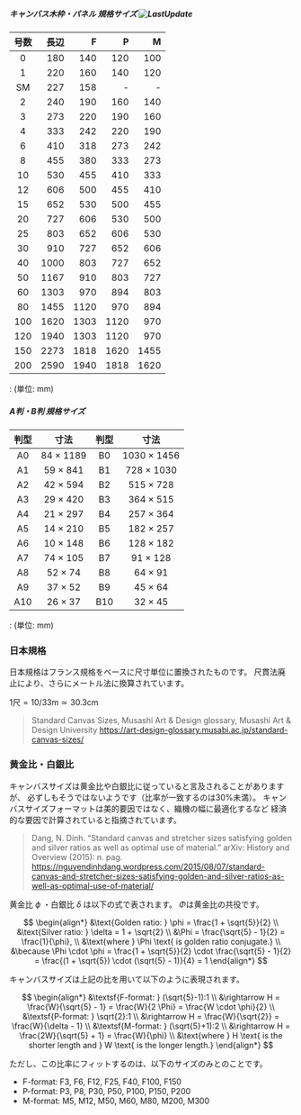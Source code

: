##### キャンバス木枠・パネル 規格サイズ ![LastUpdate][badge]

[badge]: https://img.shields.io/badge/Last_update-2024.11.3-blue


| 号数 | 長辺 |    F |    P |    M |
| :--: | ---: | ---: | ---: | ---: |
|  0   |  180 |  140 |  120 |  100 |
|  1   |  220 |  160 |  140 |  120 |
|  SM  |  227 |  158 |    - |    - |
|  2   |  240 |  190 |  160 |  140 |
|  3   |  273 |  220 |  190 |  160 |
|  4   |  333 |  242 |  220 |  190 |
|  6   |  410 |  318 |  273 |  242 |
|  8   |  455 |  380 |  333 |  273 |
|  10  |  530 |  455 |  410 |  333 |
|  12  |  606 |  500 |  455 |  410 |
|  15  |  652 |  530 |  500 |  455 |
|  20  |  727 |  606 |  530 |  500 |
|  25  |  803 |  652 |  606 |  530 |
|  30  |  910 |  727 |  652 |  606 |
|  40  | 1000 |  803 |  727 |  652 |
|  50  | 1167 |  910 |  803 |  727 |
|  60  | 1303 |  970 |  894 |  803 |
|  80  | 1455 | 1120 |  970 |  894 |
| 100  | 1620 | 1303 | 1120 |  970 |
| 120  | 1940 | 1303 | 1120 |  970 |
| 150  | 2273 | 1818 | 1620 | 1455 |
| 200  | 2590 | 1940 | 1818 | 1620 |

  : (単位: mm)

##### A判・B判 規格サイズ

| 判型 |   寸法    | 判型 |    寸法     |
| :--: | :-------: | :--: | :---------: |
|  A0  | 84 × 1189 |  B0  | 1030 × 1456 |
|  A1  | 59 × 841  |  B1  | 728 × 1030  |
|  A2  | 42 × 594  |  B2  |  515 × 728  |
|  A3  | 29 × 420  |  B3  |  364 × 515  |
|  A4  | 21 × 297  |  B4  |  257 × 364  |
|  A5  | 14 × 210  |  B5  |  182 × 257  |
|  A6  | 10 × 148  |  B6  |  128 × 182  |
|  A7  | 74 × 105  |  B7  |  91 × 128   |
|  A8  |  52 × 74  |  B8  |   64 × 91   |
|  A9  |  37 × 52  |  B9  |   45 × 64   |
| A10  |  26 × 37  | B10  |   32 × 45   |

  : (単位: mm)


### 日本規格
日本規格はフランス規格をベースに尺寸単位に置換されたものです。
尺貫法廃止により、さらにメートル法に換算されています。

$1 \textsf{尺} = 10/33 \textsf{m} \simeq 30.3 \textsf{cm}$

> Standard Canvas Sizes, Musashi Art & Design glossary, Musashi Art & Design University
> https://art-design-glossary.musabi.ac.jp/standard-canvas-sizes/
>

### 黄金比・白銀比

キャンバスサイズは黄金比や白銀比に従っていると言及されることがありますが、
必ずしもそうではないようです（比率が一致するのは30%未満）。
キャンバスサイズフォーマットは美的要因ではなく、織機の幅に最適化するなど
経済的な要因で計算されていると指摘されています。

> Dang, N. Dinh. “Standard canvas and stretcher sizes satisfying golden and silver ratios as well as optimal use of material.” arXiv: History and Overview (2015): n. pag.
> https://nguyendinhdang.wordpress.com/2015/08/07/standard-canvas-and-stretcher-sizes-satisfying-golden-and-silver-ratios-as-well-as-optimal-use-of-material/
>

黄金比 $\phi$ ・白銀比 $\delta$ は以下の式で表されます。
$\Phi$は黄金比の共役です。

$$
\begin{align*}
  &\text{Golden ratio: } \phi = \frac{1 + \sqrt{5}}{2} \\
  &\text{Silver ratio: } \delta = 1 + \sqrt{2} \\
  &\Phi = \frac{\sqrt{5} - 1}{2} = \frac{1}{\phi}, \\
  &\text{where } \Phi \text{ is golden ratio conjugate.} \\
  &\because \Phi \cdot \phi = \frac{1 + \sqrt{5}}{2} \cdot \frac{\sqrt{5} - 1}{2} = \frac{(1 + \sqrt{5}) \cdot (\sqrt{5} - 1)}{4} = 1
\end{align*}
$$

キャンバスサイズは上記の比を用いて以下のように表現されます。

$$
\begin{align*}
  &\textsf{F-format: } (\sqrt{5}-1):1 \\
  &\rightarrow H = \frac{W}{\sqrt{5} - 1} = \frac{W}{2 \Phi} = \frac{W \cdot \phi}{2} \\
  &\textsf{P-format: } \sqrt{2}:1 \\
  &\rightarrow H = \frac{W}{\sqrt{2}} = \frac{W}{\delta - 1} \\
  &\textsf{M-format: } (\sqrt{5}+1):2 \\
  &\rightarrow H = \frac{2W}{\sqrt{5} + 1} = \frac{W}{\phi} \\
  &\text{where } H \text{ is the shorter length and } W \text{ is the longer length.}
\end{align*}
$$

ただし、この比率にフィットするのは、以下のサイズのみとのことです。
- F-format: F3, F6, F12, F25, F40, F100, F150
- P-format: P3, P8, P30, P50, P100, P150, P200
- M-format: M5, M12, M50, M60, M80, M200, M300
